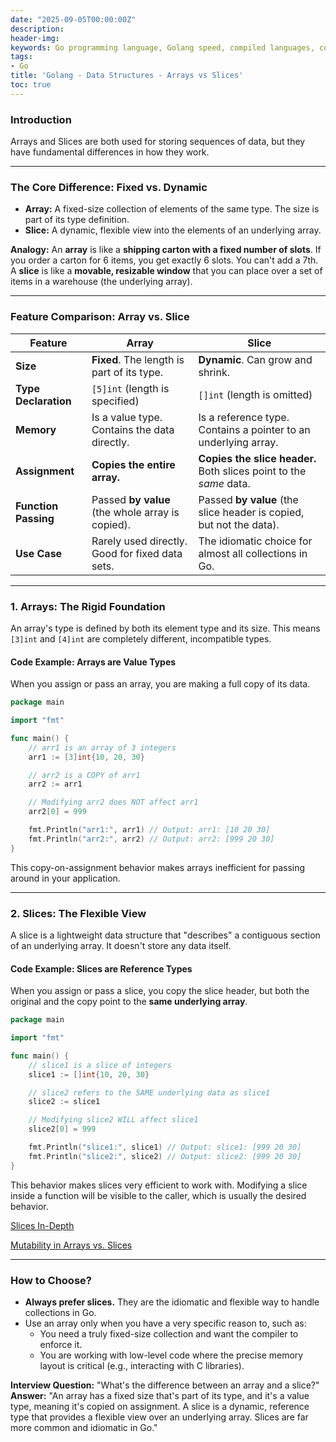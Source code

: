 ```yaml
---
date: "2025-09-05T00:00:00Z"
description:
header-img:
keywords: Go programming language, Golang speed, compiled languages, concurrency in Go, goroutines, Go garbage collection, high-performance applications, Go interview preparation, native compilation, modern hardware optimization, fast compile times, efficient coding practices, Golang features
tags:
- Go
title: 'Golang - Data Structures - Arrays vs Slices'
toc: true
---
```


### Introduction

Arrays and Slices are both used for storing sequences of data, but they have fundamental differences in how they work. 

---

### The Core Difference: Fixed vs. Dynamic

*   **Array:** A fixed-size collection of elements of the same type. The size is part of its type definition.
*   **Slice:** A dynamic, flexible view into the elements of an underlying array.

**Analogy:** An **array** is like a **shipping carton with a fixed number of slots**. If you order a carton for 6 items, you get exactly 6 slots. You can't add a 7th. A **slice** is like a **movable, resizable window** that you can place over a set of items in a warehouse (the underlying array).

---

### Feature Comparison: Array vs. Slice

| Feature               | Array                                           | Slice                                                              |
| --------------------- | ----------------------------------------------- | ------------------------------------------------------------------ |
| **Size**              | **Fixed**. The length is part of its type.      | **Dynamic**. Can grow and shrink.                                  |
| **Type Declaration**  | `[5]int` (length is specified)                  | `[]int` (length is omitted)                                        |
| **Memory**            | Is a value type. Contains the data directly.    | Is a reference type. Contains a pointer to an underlying array.    |
| **Assignment**        | **Copies the entire array.**                    | **Copies the slice header.** Both slices point to the *same* data. |
| **Function Passing**  | Passed **by value** (the whole array is copied). | Passed **by value** (the slice header is copied, but not the data). |
| **Use Case**          | Rarely used directly. Good for fixed data sets. | The idiomatic choice for almost all collections in Go.             |

---

### 1. Arrays: The Rigid Foundation

An array's type is defined by both its element type and its size. This means `[3]int` and `[4]int` are completely different, incompatible types.

#### Code Example: Arrays are Value Types

When you assign or pass an array, you are making a full copy of its data.

```go
package main

import "fmt"

func main() {
	// arr1 is an array of 3 integers
	arr1 := [3]int{10, 20, 30}

	// arr2 is a COPY of arr1
	arr2 := arr1

	// Modifying arr2 does NOT affect arr1
	arr2[0] = 999

	fmt.Println("arr1:", arr1) // Output: arr1: [10 20 30]
	fmt.Println("arr2:", arr2) // Output: arr2: [999 20 30]
}
```

This copy-on-assignment behavior makes arrays inefficient for passing around in your application.

---

### 2. Slices: The Flexible View

A slice is a lightweight data structure that "describes" a contiguous section of an underlying array. It doesn't store any data itself.

#### Code Example: Slices are Reference Types

When you assign or pass a slice, you copy the slice header, but both the original and the copy point to the **same underlying array**.

```go
package main

import "fmt"

func main() {
	// slice1 is a slice of integers
	slice1 := []int{10, 20, 30}

	// slice2 refers to the SAME underlying data as slice1
	slice2 := slice1

	// Modifying slice2 WILL affect slice1
	slice2[0] = 999

	fmt.Println("slice1:", slice1) // Output: slice1: [999 20 30]
	fmt.Println("slice2:", slice2) // Output: slice2: [999 20 30]
}
```

This behavior makes slices very efficient to work with. Modifying a slice inside a function will be visible to the caller, which is usually the desired behavior.

[Slices In-Depth](/Golang-Data-Structures-Slices-In-Depth/)

[Mutability in Arrays vs. Slices](/Golang-Data-Structures-Mutability-in-Arrays-vs-Slices/)

---

### How to Choose?

*   **Always prefer slices.** They are the idiomatic and flexible way to handle collections in Go.
*   Use an array only when you have a very specific reason to, such as:
    *   You need a truly fixed-size collection and want the compiler to enforce it.
    *   You are working with low-level code where the precise memory layout is critical (e.g., interacting with C libraries).

**Interview Question:** "What's the difference between an array and a slice?"
**Answer:** "An array has a fixed size that's part of its type, and it's a value type, meaning it's copied on assignment. A slice is a dynamic, reference type that provides a flexible view over an underlying array. Slices are far more common and idiomatic in Go."
